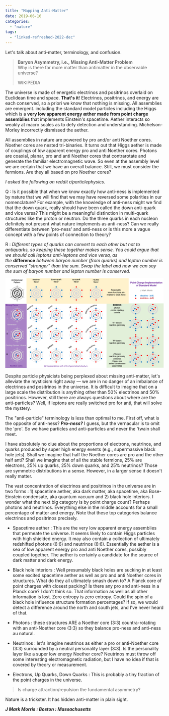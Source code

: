 ```yaml
---
title: "Mapping Anti-Matter"
date: 2019-06-16
categories: 
  - "nature"
tags: 
  - "linked-refreshed-2022-dec"
---
```


Let's talk about anti-matter, terminology, and confusion.

> **Baryon Asymmetry, i.e., Missing Anti-Matter Problem**  
> Why is there far more matter than antimatter in the observable universe?
> 
> WIKIPEDIA

The universe is made of energetic electrinos and positrinos overlaid on Euclidean time and space. **That's it**! Electrinos, positrinos, and energy are each conserved, so a priori we know that nothing is missing. All assemblies are emergent. including the standard model particles including the Higgs which is a **very low apparent energy æther made from point charge assemblies** that implements Einstein's spacetime. Aether interacts so weakly at macro scales as to defy detection and understanding. Michelson-Morley incorrectly dismissed the aether.

All assemblies in nature are powered by pro and/or anti Noether cores. Noether cores are nested tri-binaries. It turns out that Higgs aether is made of couplings of low apparent energy pro and anti Noether cores. Photons are coaxial, planar, pro and anti Noether cores that contrarotate and generate the familiar electromagnetic wave. So even at the assembly level we are certain that we have an overall balance. Still, we must consider the fermions. Are they all based on pro Noether cores?

_I asked the following on reddit r/particlephysics._

Q : Is it possible that when we know exactly how anti-ness is implemented by nature that we will find that we may have reversed some polarities in our nomenclature? For example, with the knowledge of anti-ness might we find that the down quark, really should have been called the down anti-quark and vice versa? This might be a meaningful distinction in multi-quark structures like the proton or neutron. Do the three quarks in each nucleon definitely not present what nature implements as anti-ness? Can we really differentiate between 'pro-ness' and anti-ness or is this more a vague concept with a few points of connection to theory?

R : _Different types of quarks can convert to each other but not to antiquarks, so keeping these together makes sense. You could argue that we should call leptons anti-leptons and vice versa, as the_ **difference** _between baryon number (from quarks) and lepton number is conserved "stronger" than the sum. Swap the label and now we can say the sum of baryon number and lepton number is conserved._

![](images/standard-model-update-1.png?w=580)

Despite particle physicists being perplexed about missing anti-matter, let's alleviate the mysticism right away — we are in no danger of an imbalance of electrinos and positrinos in the universe. It is difficult to imagine that on a large scale the distribution is anything other than 50% electrinos and 50% positrinos. However, still there are always questions about where are the anti-particles? Well, if leptons are really switched pro for anti, that will solve the mystery.

The "anti-particle" terminology is less than optimal to me. First off, what is the opposite of anti-ness? _**Pro-ness?**_ I guess, but the vernacular is to omit the 'pro'. So we have particles and anti-particles and never the 'twain shall meet.

I have absolutely no clue about the proportions of electrons, neutrinos, and quarks produced by super high energy events (e.g., supermassive black hole jets). Shall we imagine that half the Noether cores are pro and the other half anti? Shall we imagine that of all the stable fermions, 25% are electrons, 25% up quarks, 25% down quarks, and 25% neutrinos? Those are symmetric distributions in a sense. However, in a larger sense it doesn't really matter.

The vast concentration of electrinos and positrinos in the universe are in two forms : 1) spacetime aether, aka dark matter, aka spacetime, aka Bose-Einstein condensate, aka quantum vacuum and 2) black hole interiors. I wonder what the next big category is by point charge count? Perhaps photons and neutrinos. Everything else in the middle accounts for a small percentage of matter and energy. Note that these top categories balance electrinos and positrinos precisely.

- Spacetime aether : This are the very low apparent energy assemblies that permeate the universe. It seems likely to contain Higgs particles with high shielded energy. It may also contain a collection of ultimately redshifted photons (6:6) and neutrinos (6:6). Essentially the aether is a sea of low apparent energy pro and anti Noether cores, possibly coupled together. The aether is certainly a candidate for the source of dark matter and dark energy.

- Black hole interiors : Well presumably black holes are sucking in at least some excited spacetime aether as well as pro and anti Noether cores in structures. What do they all ultimately smash down to? A Planck core of point charges with closest packing? Is there any pro and anti-ness in a Planck core? I don't think so. That information as well as all other information is lost. Zero entropy is zero entropy. Could the spin of a black hole influence structure formation percentages? If so, we would detect a difference around the north and south jets, and I've never heard of that.

- Photons : these structures ARE a Noether core (3:3) countra-rotating with an anti-Noether core (3:3) so they balance pro-ness and anti-ness au natural.

- Neutrinos : let's imagine neutrinos as either a pro or anti-Noether core (3:3) surrounded by a neutral personality layer (3:3). Is the personality layer like a super low energy Noether core? Neutrinos must throw off some interesting electromagnetic radiation, but I have no idea if that is covered by theory or measurement.

- Electrons, Up Quarks, Down Quarks : This is probably a tiny fraction of the point charges in the universe.

> Is charge attraction/repulsion the fundamental asymmetry?

Nature is a trickster. It has hidden anti-matter in plain sight.

**_J Mark Morris : Boston : Massachusetts_**
